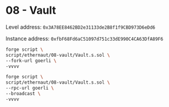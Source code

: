 # 08 - Vault

Level address: `0x3A78EE8462BD2e31133de2B8f1f9CBD973D6eDd6`

Instance address: `0xfbF68Fd6aC51097d751c33dE990C4CA63DfA89F6`

```sh
forge script \
script/ethernaut/08-vault/Vault.s.sol \
--fork-url goerli \
-vvvv
```

```sh
forge script \
script/ethernaut/08-vault/Vault.s.sol \
--rpc-url goerli \
--broadcast \
-vvvv
```

